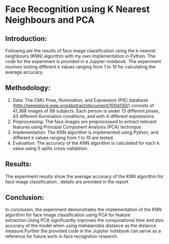 # Face Recognition using K Nearest Neighbours and PCA

## Introduction:
Following are the results of face image classification using the k-nearest neighbours (KNN) algorithm with my own implementation in Python. The code for the experiment is provided in a Jupyter notebook. The experiment involves testing different k values ranging from 1 to 10 for calculating the average accuracy.

## Methodology:
1. Data: The CMU Pose, Illumination, and Expression (PIE) database
(http://ieeexplore.ieee.org/abstract/document/1004130/) consists of 41,368 images of 68 subjects.
Each person is under 13 different poses, 43 different illumination conditions, and with 4 different
expressions.
2. Preprocessing: The face images are preprocessed to extract relevant features using Principal Component Analysis (PCA) technique.
3. Implementation: The KNN algorithm is implemented using Python, and different k values ranging from 1 to 10 are tested.
4. Evaluation: The accuracy of the KNN algorithm is calculated for each k value using 5 splits cross-validation.

## Results:
The experiment results show the average accuracy of the KNN algorithm for face image classification , details are provided in the report 

## Conclusion:
In conclusion, the experiment demonstrates the implementation of the KNN algorithm for face image classification using PCA for feature extraction.Using PCA significantly improves the computational time and also accuracy of the model when using mahalanobis distance as the distance measure.Further the provided code in the Jupyter notebook can serve as a reference for future work in face recognition research.


